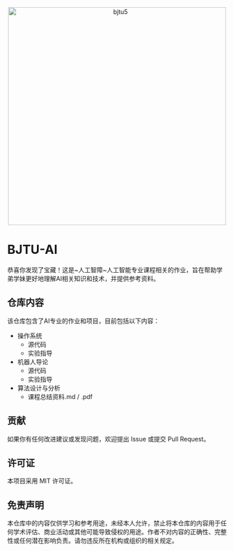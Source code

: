 <div align="center">
  <img src="https://github.com/user-attachments/assets/6130758c-dd21-459a-8fa0-fd3774ae5fb4" alt="bjtu5" width="500"/>
  
</div>

# BJTU-AI

恭喜你发现了宝藏！这是~人工智障~人工智能专业课程相关的作业，旨在帮助学弟学妹更好地理解AI相关知识和技术，并提供参考资料。

## 仓库内容

该仓库包含了AI专业的作业和项目，目前包括以下内容：

- 操作系统
  - 源代码
  - 实验指导
- 机器人导论
  - 源代码
  - 实验指导
- 算法设计与分析
  - 课程总结资料.md / .pdf

## 贡献

如果你有任何改进建议或发现问题，欢迎提出 Issue 或提交 Pull Request。

## 许可证

本项目采用 MIT 许可证。

## 免责声明

本仓库中的内容仅供学习和参考用途，未经本人允许，禁止将本仓库的内容用于任何学术评估、商业活动或其他可能导致侵权的用途。作者不对内容的正确性、完整性或任何潜在影响负责。请勿违反所在机构或组织的相关规定。

